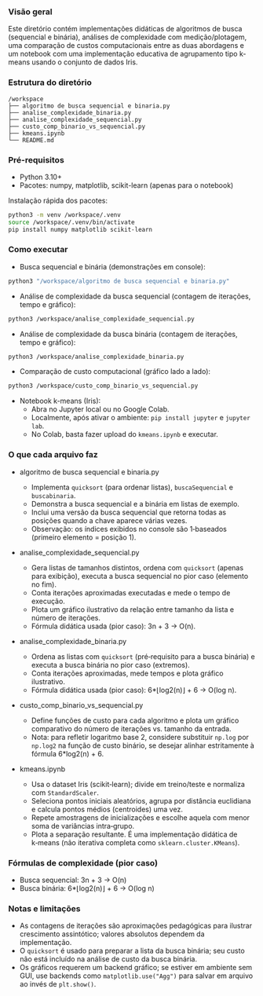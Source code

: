 ### Visão geral
Este diretório contém implementações didáticas de algoritmos de busca (sequencial e binária), análises de complexidade com medição/plotagem, uma comparação de custos computacionais entre as duas abordagens e um notebook com uma implementação educativa de agrupamento tipo k-means usando o conjunto de dados Iris.

### Estrutura do diretório
```
/workspace
├── algoritmo de busca sequencial e binaria.py
├── analise_complexidade_binaria.py
├── analise_complexidade_sequencial.py
├── custo_comp_binario_vs_sequencial.py
├── kmeans.ipynb
└── README.md
```

### Pré-requisitos
- Python 3.10+
- Pacotes: numpy, matplotlib, scikit-learn (apenas para o notebook)

Instalação rápida dos pacotes:
```bash
python3 -m venv /workspace/.venv
source /workspace/.venv/bin/activate
pip install numpy matplotlib scikit-learn
```

### Como executar
- Busca sequencial e binária (demonstrações em console):
```bash
python3 "/workspace/algoritmo de busca sequencial e binaria.py"
```

- Análise de complexidade da busca sequencial (contagem de iterações, tempo e gráfico):
```bash
python3 /workspace/analise_complexidade_sequencial.py
```

- Análise de complexidade da busca binária (contagem de iterações, tempo e gráfico):
```bash
python3 /workspace/analise_complexidade_binaria.py
```

- Comparação de custo computacional (gráfico lado a lado):
```bash
python3 /workspace/custo_comp_binario_vs_sequencial.py
```

- Notebook k-means (Iris):
  - Abra no Jupyter local ou no Google Colab.
  - Localmente, após ativar o ambiente: `pip install jupyter` e `jupyter lab`.
  - No Colab, basta fazer upload do `kmeans.ipynb` e executar.

### O que cada arquivo faz
- algoritmo de busca sequencial e binaria.py
  - Implementa `quicksort` (para ordenar listas), `buscaSequencial` e `buscabinaria`.
  - Demonstra a busca sequencial e a binária em listas de exemplo.
  - Inclui uma versão da busca sequencial que retorna todas as posições quando a chave aparece várias vezes.
  - Observação: os índices exibidos no console são 1‑baseados (primeiro elemento = posição 1).

- analise_complexidade_sequencial.py
  - Gera listas de tamanhos distintos, ordena com `quicksort` (apenas para exibição), executa a busca sequencial no pior caso (elemento no fim).
  - Conta iterações aproximadas executadas e mede o tempo de execução.
  - Plota um gráfico ilustrativo da relação entre tamanho da lista e número de iterações.
  - Fórmula didática usada (pior caso): 3n + 3 → O(n).

- analise_complexidade_binaria.py
  - Ordena as listas com `quicksort` (pré‑requisito para a busca binária) e executa a busca binária no pior caso (extremos).
  - Conta iterações aproximadas, mede tempos e plota gráfico ilustrativo.
  - Fórmula didática usada (pior caso): 6*⌊log2(n)⌋ + 6 → O(log n).

- custo_comp_binario_vs_sequencial.py
  - Define funções de custo para cada algoritmo e plota um gráfico comparativo do número de iterações vs. tamanho da entrada.
  - Nota: para refletir logaritmo base 2, considere substituir `np.log` por `np.log2` na função de custo binário, se desejar alinhar estritamente à fórmula 6*log2(n) + 6.

- kmeans.ipynb
  - Usa o dataset Iris (scikit‑learn); divide em treino/teste e normaliza com `StandardScaler`.
  - Seleciona pontos iniciais aleatórios, agrupa por distância euclidiana e calcula pontos médios (centroides) uma vez.
  - Repete amostragens de inicializações e escolhe aquela com menor soma de variâncias intra‑grupo.
  - Plota a separação resultante. É uma implementação didática de k‑means (não iterativa completa como `sklearn.cluster.KMeans`).

### Fórmulas de complexidade (pior caso)
- Busca sequencial: 3n + 3 → O(n)
- Busca binária: 6*⌊log2(n)⌋ + 6 → O(log n)

### Notas e limitações
- As contagens de iterações são aproximações pedagógicas para ilustrar crescimento assintótico; valores absolutos dependem da implementação.
- O `quicksort` é usado para preparar a lista da busca binária; seu custo não está incluído na análise de custo da busca binária.
- Os gráficos requerem um backend gráfico; se estiver em ambiente sem GUI, use backends como `matplotlib.use("Agg")` para salvar em arquivo ao invés de `plt.show()`.

